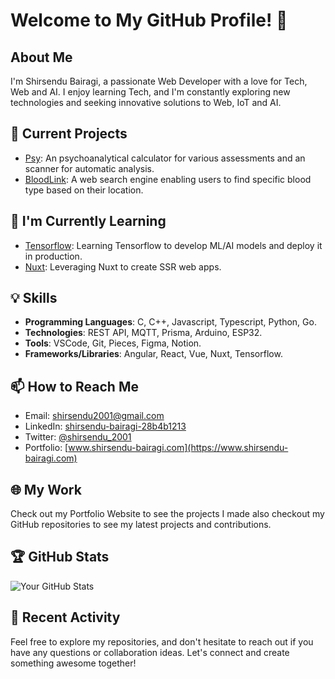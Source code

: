 # Welcome to My GitHub Profile! 👋

## About Me
I'm Shirsendu Bairagi, a passionate Web Developer with a love for Tech, Web and AI. I enjoy learning Tech, and I'm constantly exploring new technologies and seeking innovative solutions to Web, IoT and AI. 

## 🔭 Current Projects
- [Psy](https://github.com/shba007/psy-app): An psychoanalytical calculator for various assessments and an scanner for automatic analysis.
- [BloodLink](https://github.com/shba007/blood-link): A web search engine enabling users to find specific blood type based on their location.

## 🌱 I'm Currently Learning
- [Tensorflow](https://github.com/tensorflow/tensorflow): Learning Tensorflow to develop ML/AI models and deploy it in production.
- [Nuxt](https://github.com/nuxt/nuxt): Leveraging Nuxt to create SSR web apps.

## 💡 Skills
- **Programming Languages**: C, C++, Javascript, Typescript, Python, Go.
- **Technologies**: REST API, MQTT, Prisma, Arduino, ESP32.
- **Tools**: VSCode, Git, Pieces, Figma, Notion.
- **Frameworks/Libraries**: Angular, React, Vue, Nuxt, Tensorflow.

## 📫 How to Reach Me
- Email: [shirsendu2001@gmail.com](mailto:shirsendu2001@gmail.com)
- LinkedIn: [shirsendu-bairagi-28b4b1213](https://www.linkedin.com/in/shirsendu-bairagi-28b4b1213)
- Twitter: [@shirsendu_2001](https://twitter.com/shirsendu_2001)
- Portfolio: [www.shirsendu-bairagi.com](https://www.shirsendu-bairagi.com)

## 🌐 My Work
Check out my Portfolio Website to see the projects I made also checkout my GitHub repositories to see my latest projects and contributions.

## 🏆 GitHub Stats
![Your GitHub Stats](https://github-readme-stats.vercel.app/api?username=shba007&show_icons=true)

## 📝 Recent Activity
<!--START_SECTION:activity-->
<!--END_SECTION:activity-->

Feel free to explore my repositories, and don't hesitate to reach out if you have any questions or collaboration ideas. Let's connect and create something awesome together!

<!---
shba007/shba007 is a ✨ special ✨ repository because its `README.md` (this file) appears on your GitHub profile.
You can click the Preview link to take a look at your changes.
--->
